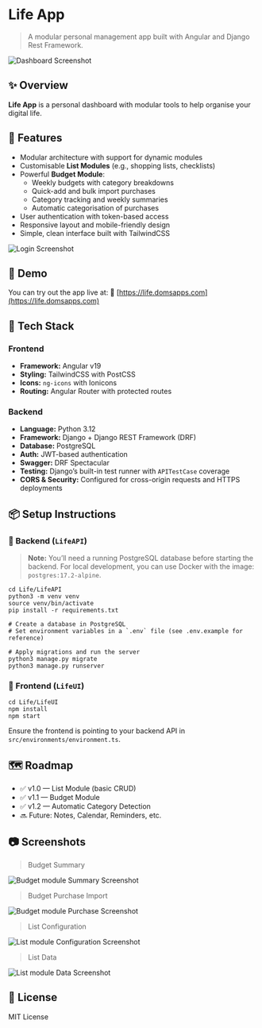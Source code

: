 # Life App

> A modular personal management app built with Angular and Django Rest Framework.

![Dashboard Screenshot](screenshots/dashboard.png)

## ✨ Overview

**Life App** is a personal dashboard with modular tools to help organise your digital life.

## 🔧 Features

- Modular architecture with support for dynamic modules
- Customisable **List Modules** (e.g., shopping lists, checklists)
- Powerful **Budget Module**:
  - Weekly budgets with category breakdowns
  - Quick-add and bulk import purchases
  - Category tracking and weekly summaries
  - Automatic categorisation of purchases
- User authentication with token-based access
- Responsive layout and mobile-friendly design
- Simple, clean interface built with TailwindCSS

![Login Screenshot](screenshots/login.png)

## 🧪 Demo

You can try out the app live at:
🔗 [https://life.domsapps.com](https://life.domsapps.com)


## 🧱 Tech Stack

### Frontend

- **Framework:** Angular v19
- **Styling:** TailwindCSS with PostCSS
- **Icons:** `ng-icons` with Ionicons
- **Routing:** Angular Router with protected routes

### Backend

- **Language:** Python 3.12
- **Framework:** Django + Django REST Framework (DRF)
- **Database:** PostgreSQL
- **Auth:** JWT-based authentication
- **Swagger:** DRF Spectacular
- **Testing:** Django’s built-in test runner with `APITestCase` coverage
- **CORS & Security:** Configured for cross-origin requests and HTTPS deployments

## 📦 Setup Instructions

### 🔹 Backend (`LifeAPI`)

> **Note:** You’ll need a running PostgreSQL database before starting the backend.
> For local development, you can use Docker with the image: `postgres:17.2-alpine`.

~~~
cd Life/LifeAPI
python3 -m venv venv
source venv/bin/activate
pip install -r requirements.txt

# Create a database in PostgreSQL
# Set environment variables in a `.env` file (see .env.example for reference)

# Apply migrations and run the server
python3 manage.py migrate
python3 manage.py runserver

~~~

### 🔹 Frontend (`LifeUI`)

~~~
cd Life/LifeUI
npm install
npm start
~~~

Ensure the frontend is pointing to your backend API in `src/environments/environment.ts`.

## 🗺️ Roadmap

- ✅ v1.0 — List Module (basic CRUD)
- ✅ v1.1 — Budget Module
- ✅ v1.2 — Automatic Category Detection
- 🔜 Future: Notes, Calendar, Reminders, etc.

## 📷 Screenshots

> Budget Summary

![Budget module Summary Screenshot](screenshots/budget-module-summary.png)

> Budget Purchase Import

![Budget module Purchase Screenshot](screenshots/budget-module-purchase-import.png)

> List Configuration

![List module Configuration Screenshot](screenshots/list-module-configuration.png)

> List Data

![List module Data Screenshot](screenshots/list-module-data.png)


## 📄 License

MIT License
